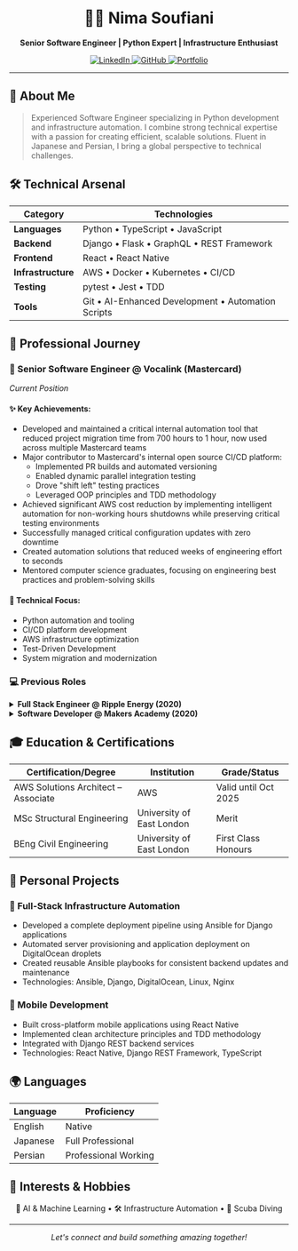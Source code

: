 <div align="center">

# 👨‍💻 Nima Soufiani

<p align="center">
  <strong>Senior Software Engineer | Python Expert | Infrastructure Enthusiast</strong>
</p>

<p align="center">
  <a href="https://www.linkedin.com/in/nima-soufiani-555a76198/">
    <img src="https://img.shields.io/badge/LinkedIn-0077B5?style=for-the-badge&logo=linkedin&logoColor=white" alt="LinkedIn"/>
  </a>
  <a href="https://github.com/Nimzyow">
    <img src="https://img.shields.io/badge/GitHub-100000?style=for-the-badge&logo=github&logoColor=white" alt="GitHub"/>
  </a>
  <a href="https://www.nimzys-dev-portfolio.co.uk/">
    <img src="https://img.shields.io/badge/Portfolio-FF5722?style=for-the-badge&logo=google-chrome&logoColor=white" alt="Portfolio"/>
  </a>
</p>

---

</div>

## 🎯 About Me

> Experienced Software Engineer specializing in Python development and infrastructure automation. I combine strong technical expertise with a passion for creating efficient, scalable solutions. Fluent in Japanese and Persian, I bring a global perspective to technical challenges.

## 🛠 Technical Arsenal

<div align="center">

| Category | Technologies |
|----------|-------------|
| **Languages** | Python • TypeScript • JavaScript |
| **Backend** | Django • Flask • GraphQL • REST Framework |
| **Frontend** | React • React Native |
| **Infrastructure** | AWS • Docker • Kubernetes • CI/CD |
| **Testing** | pytest • Jest • TDD |
| **Tools** | Git • AI-Enhanced Development • Automation Scripts |

</div>

## 💼 Professional Journey

### 🏢 Senior Software Engineer @ Vocalink (Mastercard)
*Current Position*

#### ✨ Key Achievements:
- Developed and maintained a critical internal automation tool that reduced project migration time from 700 hours to 1 hour, now used across multiple Mastercard teams
- Major contributor to Mastercard's internal open source CI/CD platform:
  - Implemented PR builds and automated versioning
  - Enabled dynamic parallel integration testing
  - Drove "shift left" testing practices
  - Leveraged OOP principles and TDD methodology
- Achieved significant AWS cost reduction by implementing intelligent automation for non-working hours shutdowns while preserving critical testing environments
- Successfully managed critical configuration updates with zero downtime
- Created automation solutions that reduced weeks of engineering effort to seconds
- Mentored computer science graduates, focusing on engineering best practices and problem-solving skills

#### 🎯 Technical Focus:
- Python automation and tooling
- CI/CD platform development
- AWS infrastructure optimization
- Test-Driven Development
- System migration and modernization

### 💻 Previous Roles

<details>
<summary><b>Full Stack Engineer @ Ripple Energy (2020)</b></summary>

- Led Django/GraphQL backend development
- Implemented comprehensive testing strategies
- Drove TypeScript adoption across React frontend applications
</details>

<details>
<summary><b>Software Developer @ Makers Academy (2020)</b></summary>

- Intensive software development bootcamp
- Focus on TDD, clean code, and agile methodologies
- Full-stack project development
</details>

## 🎓 Education & Certifications

<div align="center">

| Certification/Degree | Institution | Grade/Status |
|---------------------|-------------|--------------|
| AWS Solutions Architect – Associate | AWS | Valid until Oct 2025 |
| MSc Structural Engineering | University of East London | Merit |
| BEng Civil Engineering | University of East London | First Class Honours |

</div>

## 🚀 Personal Projects

### 🔧 Full-Stack Infrastructure Automation
- Developed a complete deployment pipeline using Ansible for Django applications
- Automated server provisioning and application deployment on DigitalOcean droplets
- Created reusable Ansible playbooks for consistent backend updates and maintenance
- Technologies: Ansible, Django, DigitalOcean, Linux, Nginx

### 📱 Mobile Development
- Built cross-platform mobile applications using React Native
- Implemented clean architecture principles and TDD methodology
- Integrated with Django REST backend services
- Technologies: React Native, Django REST Framework, TypeScript

## 🌍 Languages

<div align="center">

| Language | Proficiency |
|----------|-------------|
| English | Native |
| Japanese | Full Professional |
| Persian | Professional Working |

</div>

## 🎨 Interests & Hobbies

<div align="center">

🤖 AI & Machine Learning • 🛠 Infrastructure Automation • 🤿 Scuba Diving

</div>

---

<div align="center">
<i>Let's connect and build something amazing together!</i>
</div>
